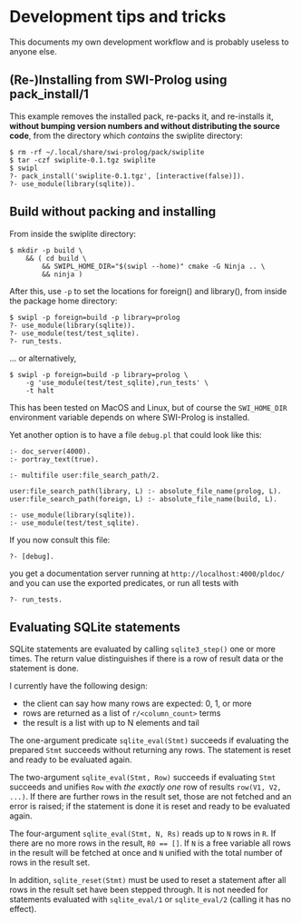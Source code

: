 # Development tips and tricks
This documents my own development workflow and is probably
useless to anyone else.

## (Re-)Installing from SWI-Prolog using pack_install/1

This example removes the installed pack, re-packs it, and re-installs
it, **without bumping version numbers and without
distributing the source code**, from the directory which _contains_
the swiplite directory:
```
$ rm -rf ~/.local/share/swi-prolog/pack/swiplite
$ tar -czf swiplite-0.1.tgz swiplite
$ swipl
?- pack_install('swiplite-0.1.tgz', [interactive(false)]).
?- use_module(library(sqlite)).
```

## Build without packing and installing
From inside the swiplite directory:
```
$ mkdir -p build \
    && ( cd build \
        && SWIPL_HOME_DIR="$(swipl --home)" cmake -G Ninja .. \
        && ninja )
```

After this, use `-p` to set the locations for foreign() and
library(), from inside the package home directory:
```
$ swipl -p foreign=build -p library=prolog
?- use_module(library(sqlite)).
?- use_module(test/test_sqlite).
?- run_tests.
```

... or alternatively,
```
$ swipl -p foreign=build -p library=prolog \
    -g 'use_module(test/test_sqlite),run_tests' \
    -t halt
```

This has been tested on MacOS and Linux, but of course the
`SWI_HOME_DIR` environment variable depends on where SWI-Prolog
is installed.

Yet another option is to have a file `debug.pl` that could look
like this:

```
:- doc_server(4000).
:- portray_text(true).

:- multifile user:file_search_path/2.

user:file_search_path(library, L) :- absolute_file_name(prolog, L).
user:file_search_path(foreign, L) :- absolute_file_name(build, L).

:- use_module(library(sqlite)).
:- use_module(test/test_sqlite).
```

If you now consult this file:
```
?- [debug].
```

you get a documentation server running at `http://localhost:4000/pldoc/`
and you can use the exported predicates, or run all tests with
```
?- run_tests.
```

## Evaluating SQLite statements
SQLite statements are evaluated by calling `sqlite3_step()` one
or more times. The return value distinguishes if there is a row
of result data or the statement is done.

I currently have the following design:
 * the client can say how many rows are expected: 0, 1, or more
 * rows are returned as a list of `r/<column_count>` terms
 * the result is a list with up to N elements and tail

The one-argument predicate `sqlite_eval(Stmt)` succeeds if
evaluating the prepared `Stmt` succeeds without returning any
rows. The statement is reset and ready to be evaluated again.

The two-argument `sqlite_eval(Stmt, Row)` succeeds if evaluating
`Stmt` succeeds and unifies `Row` with _the exactly one_ row of
results `row(V1, V2, ...)`. If there are further rows in the
result set, those are not fetched and an error is raised; if
the statement is done it is reset and ready to be evaluated
again.

The four-argument `sqlite_eval(Stmt, N, Rs)` reads up to `N` rows
in `R`. If there are no more rows in the result, `R0 == []`. If
`N` is a free variable all rows in the result will be fetched at
once and `N` unified with the total number of rows in the result
set.

In addition, `sqlite_reset(Stmt)` must be used to reset a
statement after all rows in the result set have been stepped
through. It is not needed for statements evaluated with
`sqlite_eval/1` or `sqlite_eval/2` (calling it has no effect).

